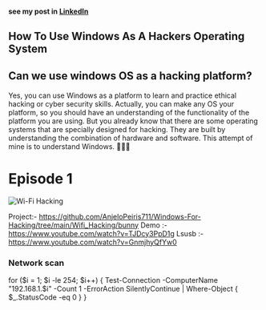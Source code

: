 #### see my post in [LinkedIn](https://www.linkedin.com/posts/anjelo-peiris-522069230_windows-for-hackers-can-we-use-windows-activity-7089074389916258304-gY2i?utm_source=share&utm_medium=member_desktop)
## How To Use Windows As A Hackers Operating System

## Can we use windows OS as a hacking platform?
  Yes, you can use Windows as a platform to learn and practice ethical hacking or cyber security skills. Actually, you can make any OS your platform,     so you should have an understanding of the functionality of the platform you are using. But you already know that there are some operating systems      that are specially designed for hacking. They are built by understanding the combination of hardware and software. This attempt of mine is to           understand Windows. 🥴😏😈



# Episode 1

![Wi-Fi Hacking](https://github.com/AnjeloPeiris711/Windows-For-Hacking/assets/51872510/31609c6e-c300-4ef7-8b08-5aef9f0dc6c2)

Project:- https://github.com/AnjeloPeiris711/Windows-For-Hacking/tree/main/Wifi_Hacking/bunny
Demo :- https://www.youtube.com/watch?v=TJDcy3PpD1g
Lsusb :- https://www.youtube.com/watch?v=GnmjhyQfYw0
### Network scan
for ($i = 1; $i -le 254; $i++) {
  Test-Connection -ComputerName "192.168.1.$i" -Count 1 -ErrorAction SilentlyContinue | Where-Object { $_.StatusCode -eq 0 }
}
